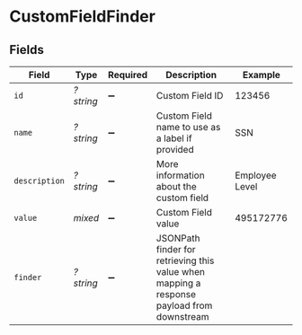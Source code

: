 # CustomFieldFinder


## Fields

| Field                                                                                     | Type                                                                                      | Required                                                                                  | Description                                                                               | Example                                                                                   |
| ----------------------------------------------------------------------------------------- | ----------------------------------------------------------------------------------------- | ----------------------------------------------------------------------------------------- | ----------------------------------------------------------------------------------------- | ----------------------------------------------------------------------------------------- |
| `id`                                                                                      | *?string*                                                                                 | :heavy_minus_sign:                                                                        | Custom Field ID                                                                           | 123456                                                                                    |
| `name`                                                                                    | *?string*                                                                                 | :heavy_minus_sign:                                                                        | Custom Field name to use as a label if provided                                           | SSN                                                                                       |
| `description`                                                                             | *?string*                                                                                 | :heavy_minus_sign:                                                                        | More information about the custom field                                                   | Employee Level                                                                            |
| `value`                                                                                   | *mixed*                                                                                   | :heavy_minus_sign:                                                                        | Custom Field value                                                                        | 495172776                                                                                 |
| `finder`                                                                                  | *?string*                                                                                 | :heavy_minus_sign:                                                                        | JSONPath finder for retrieving this value when mapping a response payload from downstream |                                                                                           |
